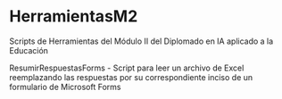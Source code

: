 # HerramientasM2
Scripts de Herramientas del Módulo II del Diplomado en IA aplicado a la Educación

ResumirRespuestasForms - Script para leer un archivo de Excel reemplazando las respuestas por su correspondiente inciso de un formulario de Microsoft Forms
